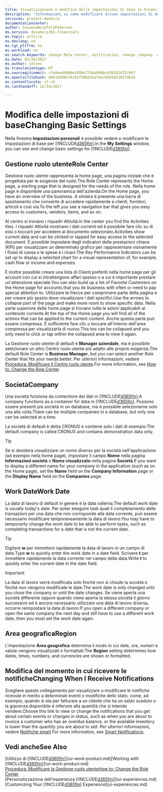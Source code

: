 ```yaml
---
title: Visualizzazione e modifica delle impostazioni di base in Financials | Documenti Microsoft
description: "Informazioni su come modificare alcune impostazioni di base in Financials, ad esempio, la Gestione ruolo utente, la società o la data di lavoro."
services: project-madeira
documentationcenter: 
author: SusanneWindfeldPedersen
ms.service: dynamics365-financials
ms.topic: article
ms.devlang: na
ms.tgt_pltfrm: na
ms.workload: na
ms.search.keywords: change Role Center, notification, change company, change work date
ms.date: 03/29/2017
ms.author: solsen
ms.translationtype: HT
ms.sourcegitcommit: cfe0eed4090ef458e774da8d0bc03910247570d7
ms.openlocfilehash: dde3ad30e76c02f58bd31afaa74b81031857462b
ms.contentlocale: it-ch
ms.lasthandoff: 12/14/2017

---
```

# <a name="changing-basic-settings"></a><span data-ttu-id="b06c3-103">Modifica delle impostazioni di base</span><span class="sxs-lookup"><span data-stu-id="b06c3-103">Changing Basic Settings</span></span>
<span data-ttu-id="b06c3-104">Nella finestra **Impostazioni personali** è possibile vedere e modificare le impostazioni di base per [!INCLUDE[d365fin](includes/d365fin_md.md)].</span><span class="sxs-lookup"><span data-stu-id="b06c3-104">In the **My Settings** window, you can see and change basic settings for [!INCLUDE[d365fin](includes/d365fin_md.md)].</span></span>  

## <a name="role-center"></a><span data-ttu-id="b06c3-105">Gestione ruolo utente</span><span class="sxs-lookup"><span data-stu-id="b06c3-105">Role Center</span></span>
<span data-ttu-id="b06c3-106">Gestione ruolo utente rappresenta la home page, una pagina iniziale che è progettata per le esigenze del ruolo.</span><span class="sxs-lookup"><span data-stu-id="b06c3-106">The Role Center represents the Home page, a starting page that is designed for the needs of the role.</span></span> <span data-ttu-id="b06c3-107">Nella home page è disponibile una panoramica dell'azienda.</span><span class="sxs-lookup"><span data-stu-id="b06c3-107">On the Home page, you have an overview of the business.</span></span> <span data-ttu-id="b06c3-108">A sinistra è presente una barra di spostamento che consente di accedere rapidamente a clienti, fornitori, articoli e così via.</span><span class="sxs-lookup"><span data-stu-id="b06c3-108">To the left you see a navigation bar that gives you easy access to customers, vendors, items, and so on.</span></span>

<span data-ttu-id="b06c3-109">Al centro si trovano i riquadri Attività.</span><span class="sxs-lookup"><span data-stu-id="b06c3-109">In the center you find the Activities tiles.</span></span> <span data-ttu-id="b06c3-110">I riquadri Attività mostrano i dati correnti ed è possibile fare clic su di essi o toccarli per accedere al documento selezionato.</span><span class="sxs-lookup"><span data-stu-id="b06c3-110">Activities show current data and can be clicked or tapped for easy access to the selected document.</span></span> <span data-ttu-id="b06c3-111">È possibile impostare degli indicatori delle prestazioni chiave (KPI) per visualizzare un determinato grafico per rappresentare visivamente i flussi di cassa o le spese e i ricavi.</span><span class="sxs-lookup"><span data-stu-id="b06c3-111">The Key Performance Indicators can be set up to display a selected chart for a visual representation of, for example, cash flow or income and expenses.</span></span>

<span data-ttu-id="b06c3-112">È inoltre possibile creare una lista di Clienti preferiti nella home page per gli account con cui si intrattengono affari spesso o a cui è importante prestare un'attenzione speciale.</span><span class="sxs-lookup"><span data-stu-id="b06c3-112">You can also build up a list of Favorite Customers on the Home page for accounts that you do business with often or need to pay special attention to.</span></span> <span data-ttu-id="b06c3-113">Utilizzare le frecce per comprimere parte della pagina e per creare più spazio dove visualizzare i dati specifici.</span><span class="sxs-lookup"><span data-stu-id="b06c3-113">Use the arrows to collapse part of the page and make more room to show specific data.</span></span> <span data-ttu-id="b06c3-114">Nella parte superiore della home page si trovano tutte le azioni applicabili al contenuto corrente.</span><span class="sxs-lookup"><span data-stu-id="b06c3-114">At the top of the Home page you will find all of the actions that can be applied to the current content.</span></span> <span data-ttu-id="b06c3-115">Anche questa parte può essere compressa. È sufficiente fare clic o toccare all'interno dell'area compressa per visualizzarla di nuovo.</span><span class="sxs-lookup"><span data-stu-id="b06c3-115">This too can be collapsed and you only need to click or tap within the collapsed area to view it again.</span></span>

<span data-ttu-id="b06c3-116">La Gestione ruolo utente di default è **Manager aziendale**, ma è possibile selezionare un altro Centro ruolo utente più adatto alle proprie esigenze.</span><span class="sxs-lookup"><span data-stu-id="b06c3-116">The default Role Center is **Business Manager**, but you can select another Role Center that fits your needs better.</span></span> <span data-ttu-id="b06c3-117">Per ulteriori informazioni, vedere [Procedura: Modificare il Centro ruolo utente](change-role.md).</span><span class="sxs-lookup"><span data-stu-id="b06c3-117">For more information, see [How to: Change the Role Center](change-role.md).</span></span>

## <a name="company"></a><span data-ttu-id="b06c3-118">Società</span><span class="sxs-lookup"><span data-stu-id="b06c3-118">Company</span></span>
<span data-ttu-id="b06c3-119">Una società funziona da contenitore dei dati in [!INCLUDE[d365fin](includes/d365fin_md.md)].</span><span class="sxs-lookup"><span data-stu-id="b06c3-119">A company functions as a container for data in [!INCLUDE[d365fin](includes/d365fin_md.md)].</span></span> <span data-ttu-id="b06c3-120">Possono essere presenti più società in un database, ma è possibile selezionarne solo una alla volta.</span><span class="sxs-lookup"><span data-stu-id="b06c3-120">There can be multiple companies in a database, but only one can be selected at a time.</span></span>

<span data-ttu-id="b06c3-121">La società di default è detta CRONUS e contiene solo i dati di esempio.</span><span class="sxs-lookup"><span data-stu-id="b06c3-121">The default company is called CRONUS and contains demonstration data only.</span></span>

> [!TIP]  
>   <span data-ttu-id="b06c3-122">Se si desidera visualizzare un nome diverso per la società nell'applicazione (ad esempio nella home page), impostare il campo **Nome** nella pagina **Informazioni società** o **Nome visualizzato** nella pagina **Società**.</span><span class="sxs-lookup"><span data-stu-id="b06c3-122">If you want to display a different name for your company in the application (such as on the Home page), set the **Name** field on the **Company Information** page or the **Display Name** field on the **Companies** page.</span></span>  

## <a name="work-date"></a><span data-ttu-id="b06c3-123">Work Date</span><span class="sxs-lookup"><span data-stu-id="b06c3-123">Work Date</span></span>
<span data-ttu-id="b06c3-124">La data di lavoro di default in genere è la data odierna.</span><span class="sxs-lookup"><span data-stu-id="b06c3-124">The default work date is usually today's date.</span></span> <span data-ttu-id="b06c3-125">Per poter eseguire task quali il completamento delle transazioni per una data che non corrisponde alla data corrente, può essere necessario modificare temporaneamente la data di lavoro.</span><span class="sxs-lookup"><span data-stu-id="b06c3-125">You may have to temporarily change the work date to be able to perform tasks, such as completing transactions for a date that is not the current date.</span></span>

> [!TIP]  
>   <span data-ttu-id="b06c3-126">Digitare **w** per immettere rapidamente la data di lavoro in un campo di data.</span><span class="sxs-lookup"><span data-stu-id="b06c3-126">Type **w** to quickly enter the work date in a date field.</span></span> <span data-ttu-id="b06c3-127">Scrivere **t** per immettere rapidamente la data corrente nel campo della data.</span><span class="sxs-lookup"><span data-stu-id="b06c3-127">Write **t** to quickly enter the current date in the date field.</span></span>

> [!IMPORTANT]  
>   <span data-ttu-id="b06c3-128">La data di lavoro verrà modificata solo finché non si chiude la società o finché non vengono modificate le date.</span><span class="sxs-lookup"><span data-stu-id="b06c3-128">The work date is only changed until you close the company or until the date changes.</span></span> <span data-ttu-id="b06c3-129">Se viene aperta una società differente oppure quando viene aperta la stessa società il giorno successivo ed è ancora necessario utilizzare una data di lavoro diversa, occorre reimpostare la data di lavoro.</span><span class="sxs-lookup"><span data-stu-id="b06c3-129">If you open a different company or open the same company the next day and still have to use a different work date, then you must set the work date again.</span></span>

## <a name="region"></a><span data-ttu-id="b06c3-130">Area geografica</span><span class="sxs-lookup"><span data-stu-id="b06c3-130">Region</span></span>
<span data-ttu-id="b06c3-131">L'impostazione **Area geografica** determina il modo in cui date, ore, numeri e valute vengono visualizzati o formattati.</span><span class="sxs-lookup"><span data-stu-id="b06c3-131">The **Region** setting determines how dates, times, numbers, and currencies are shown or formatted.</span></span>   

## <a name="changing-when-i-receive-notifications"></a><span data-ttu-id="b06c3-132">Modifica del momento in cui ricevere le notifiche</span><span class="sxs-lookup"><span data-stu-id="b06c3-132">Changing When I Receive Notifications</span></span>
<span data-ttu-id="b06c3-133">Scegliere questo collegamento per visualizzare o modificare le notifiche ricevute in merito a determinati eventi o modifiche dello stato, come, ad esempio, quando si sta per fatturare a un cliente che ha un saldo scaduto o la giacenza disponibile è inferiore alla quantità che si intende vendere.</span><span class="sxs-lookup"><span data-stu-id="b06c3-133">Choose this link to view or change the notifications that you get about certain events or changes in status, such as when you are about to invoice a customer who has an overdue balance, or the available inventory is lower than the quantity you are about to sell.</span></span> <span data-ttu-id="b06c3-134">Per ulteriori informazioni, vedere [Notifiche smart](ui-smart-notifications.md).</span><span class="sxs-lookup"><span data-stu-id="b06c3-134">For more information, see [Smart Notifications](ui-smart-notifications.md).</span></span>

## <a name="see-also"></a><span data-ttu-id="b06c3-135">Vedi anche</span><span class="sxs-lookup"><span data-stu-id="b06c3-135">See Also</span></span>
<span data-ttu-id="b06c3-136">[Utilizzo di [!INCLUDE[d365fin](includes/d365fin_md.md)]](ui-work-product.md)</span><span class="sxs-lookup"><span data-stu-id="b06c3-136">[Working with [!INCLUDE[d365fin](includes/d365fin_md.md)]](ui-work-product.md)</span></span>  
[<span data-ttu-id="b06c3-137">Procedura: Modificare la Gestione ruolo utente</span><span class="sxs-lookup"><span data-stu-id="b06c3-137">How to: Change the Role Center</span></span>](change-role.md)  
<span data-ttu-id="b06c3-138">[Personalizzazione dell'esperienza [!INCLUDE[d365fin](includes/d365fin_md.md)]](ui-experiences.md)</span><span class="sxs-lookup"><span data-stu-id="b06c3-138">[Customizing Your [!INCLUDE[d365fin](includes/d365fin_md.md)] Experience](ui-experiences.md)</span></span>  

